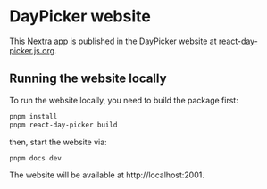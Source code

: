 # DayPicker website

This [Nextra app](http://nextra.site) is published in the DayPicker website at [react-day-picker.js.org](https://react-day-picker.js.org).

## Running the website locally

To run the website locally, you need to build the package first:

```sh
pnpm install
pnpm react-day-picker build
```

then, start the website via:

```sh
pnpm docs dev
```

The website will be available at http://localhost:2001.
